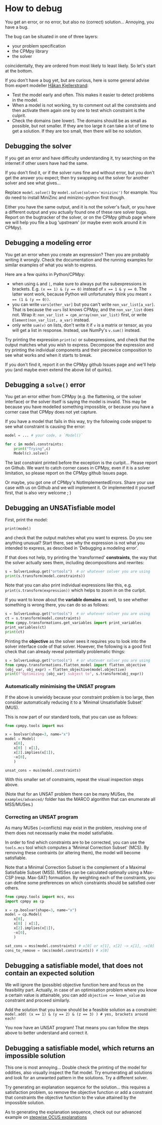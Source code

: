 # How to debug

You get an error, or no error, but also no (correct) solution... Annoying, you have a bug.

The bug can be situated in one of three layers:
- your problem specification
- the CPMpy library
- the solver

coincidentally, they are ordered from most likely to least likely. So let's start at the bottom.

If you don't have a bug yet, but are curious, here is some general advise from expert modeller [Håkan Kjellerstrand](http://www.hakank.org/):
- Test the model early and often. This makes it easier to detect problems in the model.
- When a model is not working, try to comment out all the constraints and then activate them again one by one to test which constraint is the culprit.
- Check the domains (see lower). The domains should be as small as possible, but not smaller. If they are too large it can take a lot of time to get a solution. If they are too small, then there will be no solution.


## Debugging the solver

If you get an error and have difficulty understanding it, try searching on the internet if other users have had the same.

If you don't find it, or if the solver runs fine and without error, but you don't get the answer you expect; then try swapping out the solver for another solver and see what gives...

Replace `model.solve()` by `model.solve(solver='minizinc')` for example. You do need to install MiniZinc and minizinc-python first though.

Either you have the same output, and it is not the solver's fault, or you have a different output and you actually found one of these rare solver bugs. Report on the bugtracker of the solver, or on the CPMpy github page where we will help you file a bug 'upstream' (or maybe even work around it in CPMpy).

## Debugging a modeling error

You get an error when you create an expression? Then you are probably writing it wrongly. Check the documentation and the running examples for similar examples of what you wish to express.

Here are a few quirks in Python/CPMpy:
  - when using `&` and `|`, make sure to always put the subexpressions in brackets. E.g. `(x == 1) & (y == 0)` instead of `x == 1 & y == 0`. The latter wont work, because Python will unfortunately think you meant `x == (1 & (y == 0))`.
  - you can write `vars[other_var]` but you can't write `non_var_list[a_var]`. That is because the `vars` list knows CPMpy, and the `non_var_list` does not. Wrap it: `non_var_list = cpm_array(non_var_list)` first, or write `Element(non_var_list, a_var)` instead.
  - only write `sum(v)` on lists, don't write it if `v` is a matrix or tensor, as you will get a list in response. Instead, use NumPy's `v.sum()` instead.

Try printing the expression `print(e)` or subexpressions, and check that the output matches what you wish to express. Decompose the expression and try printing the individual components and their piecewice composition to see what works and when it starts to break.

If you don't find it, report it on the CPMpy github Issues page and we'll help you (and maybe even extend the above list of quirks).

## Debugging a `solve()` error

You get an error either from CPMpy (e.g. the flattening, or the solver interface) or the solver itself is saying the model is invalid. This may be because you have modelled something impossible, or because you have a corner case that CPMpy does not yet capture.

If you have a model that fails in this way, try the following code snippet to see what constraint is causing the error:

```python
model = ... # your code, a `Model()`

for c in model.constraints:
    print("Trying",c)
    Model(c).solve()
```

The last constraint printed before the exception is the curlpit... Please report on Github. We want to catch corner cases in CPMpy, even if it is a solver limitation, so please report on the CPMpy github Issues page.

Or maybe, you got one of CPMpy's NotImplementedErrors. Share your use case with us on Github and we will implement it. Or implemented it yourself first, that is also very welcome ; )

## Debugging an UNSATisfiable model

First, print the model:

```print(model)```

and check that the output matches what you want to express. Do you see anything unusual? Start there, see why the expression is not what you intended to express, as described in 'Debugging a modeling error'.

If that does not help, try printing the 'transformed' **constraints**, the way that the solver actually sees them, including decompositions and rewrites:

```python
s = SolverLookup.get("ortools")  # or whatever solver you are using
print(s.transform(model.constraints))
```

Note that you can also print individual expressions like this, e.g. `print(s.transform(expression))` which helps to zoom in on the curlpit.

If you want to know about the **variable domains** as well, to see whether something is wrong there, you can do so as follows:

```python
s = SolverLookup.get("ortools")  # or whatever solver you are using
ct = s.transform(model.constraints)
from cpmpy.transformations.get_variables import print_variables
print_variables(ct)
print(ct)
```

Printing the **objective** as the solver sees it requires you to look into the solver interface code of that solver. However, the following is a good first check that can already reveal potentially problematic things:

```python
s = SolverLookup.get("ortools")  # or whatever solver you are using
from cpmpy.transformations.flatten_model import flatten_objective
(obj_var, obj_expr) = flatten_objective(model.objective)
print(f"Optimizing {obj_var} subject to", s.transform(obj_expr))
``` 

### Automatically minimising the UNSAT program
If the above is unwieldy because your constraint problem is too large, then consider automatically reducing it to a 'Minimal Unsatisfiable Subset' (MUS).

This is now part of our standard tools, that you can use as follows:

```python
from cpmpy.tools import mus

x = boolvar(shape=3, name="x")
model = Model(
    x[0],
    x[0] | x[1],
    x[2].implies(x[1]),
    ~x[0],
    )

unsat_cons = mus(model.constraints)
```

With this smaller set of constraints, repeat the visual inspection steps above.

(Note that for an UNSAT problem there can be many MUSes, the `examples/advanced/` folder has the MARCO algorithm that can enumerate all MSS/MUSes.)

### Correcting an UNSAT program

As many MUSes (=conflicts) may exist in the problem, resolving one of them does not necessarily make the model satisfiable.

In order to find which constraints are to be corrected, you can use the `tools.mcs` tool which computes a 'Minimal Correction Subset' (MCS).
By removing these contraints (or altering them), the model will become satisfiable.

Note that a Minimal Correction Subset is the complement of a Maximal Satisfiable Subset (MSS).
MSSes can be calculated optimally using a Max-CSP (resp. Max-SAT) formuation.
By weighting each of the constraints, you can define some preferences on which constraints should be satisfied over others.

```python
from cpmpy.tools import mcs, mss
import cpmpy as cp

x = cp.boolvar(shape=3, name="x")
model = cp.Model(
    x[0],
    x[0] | x[1],
    x[2].implies(x[1]),
    ~x[0],
    )

sat_cons = mss(model.constraints) # x[0] or x[1], x[2] -> x[1], ~x[0]
cons_to_remove = (mcs(model.constraints)) # x[0]
```

## Debugging a satisfiable model, that does not contain an expected solution

We will ignore the (possible) objective function here and focus on the feasibility part. 
Actually, in case of an optimisation problem where you know a certain value is attainable, you can add `objective == known_value` as constraint and proceed similarly.

Add the solution that you know should be a feasible solution as a constraint:
`model.add( (x == 1) & (y == 2) & (z == 3) ) # yes, brackets around each!`

You now have an UNSAT program! That means you can follow the steps above to better understand and correct it.

## Debugging a satisfiable model, which returns an impossible solution

This one is most annoying... Double check the printing of the model for oddities, also visually inspect the flat model. Try enumerating all solutions and look for an unwanted pattern in the solutions. Try a different solver. 

Try generating an explanation sequence for the solution... this requires a satisfaction problem, so remove the objective function or add a constraint that constraints the objective function to the value attained by the impossible solution.

As to generating the explanation sequence, check out our advanced example on [stepwise OCUS explanations](https://github.com/CPMpy/cpmpy/blob/master/examples/advanced/ocus_explanations.py)

